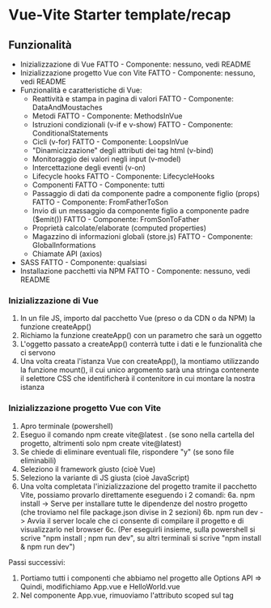 # Vue-Vite Starter template/recap

## Funzionalità
- Inizializzazione di Vue                                                       FATTO - Componente: nessuno, vedi README
- Inizializzazione progetto Vue con Vite                                        FATTO - Componente: nessuno, vedi README
- Funzionalità e caratteristiche di Vue:
    - Reattività e stampa in pagina di valori                                   FATTO - Componente: DataAndMoustaches
    - Metodi                                                                    FATTO - Componente: MethodsInVue
    - Istruzioni condizionali (v-if e v-show)                                   FATTO - Componente: ConditionalStatements
    - Cicli (v-for)                                                             FATTO - Componente: LoopsInVue
    - "Dinamicizzazione" degli attributi dei tag html (v-bind)
    - Monitoraggio dei valori negli input (v-model)
    - Intercettazione degli eventi (v-on)                                      
    - Lifecycle hooks                                                           FATTO - Componente: LifecycleHooks
    - Componenti                                                                FATTO - Componente: tutti
    - Passaggio di dati da componente padre a componente figlio (props)         FATTO - Componente: FromFatherToSon
    - Invio di un messaggio da componente figlio a componente padre ($emit())   FATTO - Componente: FromSonToFather
    - Proprietà calcolate/elaborate (computed properties)                      
    - Magazzino di informazioni globali (store.js)                              FATTO - Componente: GlobalInformations
    - Chiamate API (axios)                                                     
- SASS                                                                          FATTO - Componente: qualsiasi
- Installazione pacchetti via NPM                                               FATTO - Componente: nessuno, vedi README

### Inizializzazione di Vue
1. In un file JS, importo dal pacchetto Vue (preso o da CDN o da NPM) la funzione createApp()
2. Richiamo la funzione createApp() con un parametro che sarà un oggetto
3. L'oggetto passato a createApp() conterrà tutte i dati e le funzionalità che ci servono
4. Una volta creata l'istanza Vue con createApp(), la montiamo utilizzando la funzione mount(), il cui unico argomento sarà una stringa contenente il selettore CSS che identificherà il contenitore in cui montare la nostra istanza

### Inizializzazione progetto Vue con Vite
1. Apro terminale (powershell)
2. Eseguo il comando npm create vite@latest . (se sono nella cartella del progetto, altrimenti solo npm create vite@latest)
3. Se chiede di eliminare eventuali file, rispondere "y" (se sono file eliminabili)
4. Seleziono il framework giusto (cioè Vue)
5. Seleziono la variante di JS giusta (cioè JavaScript)
6. Una volta completata l'inizializzazione del progetto tramite il pacchetto Vite, possiamo provarlo direttamente eseguendo i 2 comandi:
    6a. npm install -> Serve per installare tutte le dipendenze del nostro progetto (che troviamo nel file package.json divise in 2 sezioni)
    6b. npm run dev -> Avvia il server locale che ci consente di compilare il progetto e di visualizzarlo nel browser
    6c. (Per eseguirli insieme, sulla powershell si scrive "npm install ; npm run dev", su altri terminali si scrive "npm install & npm run dev")

Passi successivi:
1. Portiamo tutti i componenti che abbiamo nel progetto alle Options API => Quindi, modifichiamo App.vue e HelloWorld.vue
2. Nel componente App.vue, rimuoviamo l'attributo scoped sul tag <style>



### Installazione SASS
1. Installare SASS via npm tramite il comando "npm add -D sass"
2. Aggiungere attributo lang="scss" nei componenti nei quali vogliamo usare SASS
3. Eliminare il file style.css da src
4. Rimuovere l'importazione del file style.css da main.js
5. Creare la cartella styles nella cartella src al cui interno inseriremo i file .scss che necessitiamo
5a. Solitamente, creiamo almeno il file main.scss in cui poi facciamo tutte le importazioni che ci servono


### Installare pacchetti via NPM (Bootstrap, axios, Font Awesome...)
1. Apro la documentazione del pacchetto
2. Vado alla sezione Getting started/Introduction/First steps
3. Vedo come installare via NPM (qual è il comando e qual è il pacchetto da installare (o i pacchetti, come con Bootstrap che vuole popper))
4. Vedo se c'è altro da configurare (come per Font Awesome con Vue)